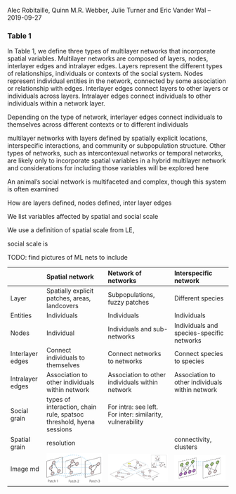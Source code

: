 Alec Robitaille, Quinn M.R. Webber, Julie Turner and Eric Vander Wal
– 2019-09-27

### Table 1

In Table 1, we define three types of multilayer networks that
incorporate spatial variables. Multilayer networks are composed of
layers, nodes, interlayer edges and intralayer edges. Layers represent
the different types of relationships, individuals or contexts of the
social system. Nodes represent individual entities in the network,
connected by some association or relationship with edges. Interlayer
edges connect layers to other layers or individuals across layers.
Intralayer edges connect individuals to other individuals within a
network layer.

Depending on the type of network, interlayer edges connect individuals
to themselves across different contexts or to different individuals

multilayer networks with layers defined by spatially explicit locations,
interspecific interactions, and community or subpopulation structure.
Other types of networks, such as intercontexual networks or temporal
networks, are likely only to incorporate spatial variables in a hybrid
multilayer network and considerations for including those variables will
be explored here

An animal’s social network is multifaceted and complex, though this
system is often examined

How are layers defined, nodes defined, inter layer edges

We list variables affected by spatial and social scale

We use a definition of spatial scale from LE,

social scale is

TODO: find pictures of ML nets to include

|                  | Spatial network                                                     | Network of networks                                       | Interspecific network                           |
| :--------------- | :------------------------------------------------------------------ | :-------------------------------------------------------- | :---------------------------------------------- |
| Layer            | Spatially explicit patches, areas, landcovers                       | Subpopulations, fuzzy patches                             | Different species                               |
| Entities         | Individuals                                                         | Individuals                                               | Individuals                                     |
| Nodes            | Individual                                                          | Individuals and sub-networks                              | Individuals and species-specific networks       |
| Interlayer edges | Connect individuals to themselves                                   | Connect networks to networks                              | Connect species to species                      |
| Intralayer edges | Association to other individuals within network                     | Association to other individuals within network           | Association to other individuals within network |
| Social grain     | types of interaction, chain rule, spatsoc threshold, hyena sessions | For intra: see left. For inter: similarity, vulnerability |                                                 |
| Spatial grain    | resolution                                                          |                                                           | connectivity, clusters                          |
| Image md         | ![](../graphics/spatial.png)                                        | ![](../graphics/netofnets.png)                            | ![](../graphics/interspecific.png)              |
